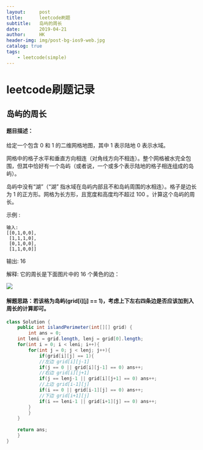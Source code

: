 ```yaml
---
layout:     post
title:      leetcode刷题
subtitle:   岛屿的周长
date:       2019-04-21
author:     HK
header-img: img/post-bg-ios9-web.jpg
catalog: true
tags:
    - leetcode(simple)
---
```

# leetcode刷题记录
## 岛屿的周长

#### 题目描述：
给定一个包含 0 和 1 的二维网格地图，其中 1 表示陆地 0 表示水域。

网格中的格子水平和垂直方向相连（对角线方向不相连）。整个网格被水完全包围，但其中恰好有一个岛屿（或者说，一个或多个表示陆地的格子相连组成的岛屿）。

岛屿中没有“湖”（“湖” 指水域在岛屿内部且不和岛屿周围的水相连）。格子是边长为 1 的正方形。网格为长方形，且宽度和高度均不超过 100 。计算这个岛屿的周长。

 

示例 :

    输入:
    [[0,1,0,0],
     [1,1,1,0],
     [0,1,0,0],
     [1,1,0,0]]

输出: 16

解释: 它的周长是下面图片中的 16 个黄色的边：

![](https://assets.leetcode-cn.com/aliyun-lc-upload/uploads/2018/10/12/island.png)

#### 解题思路：若该格为岛屿(grid[i][j] == 1)，考虑上下左右四条边是否应该加到入周长的计算即可。
```java
class Solution {
    public int islandPerimeter(int[][] grid) {
        int ans = 0;
	int leni = grid.length, lenj = grid[0].length;
	for(int i = 0; i < leni; i++){
	    for(int j = 0; j < lenj; j++){
	        if(grid[i][j] == 1){
		    //左边 grid[i][j-1]
		    if(j == 0 || grid[i][j-1] == 0) ans++;
		    //右边 grid[i][j+1]
		    if(j == lenj-1 || grid[i][j+1] == 0) ans++;
		    //上边 grid[i-1][j]
		    if(i == 0 || grid[i-1][j] == 0) ans++;
		    //下边 grid[i+1][j]
		    if(i == leni-1 || grid[i+1][j] == 0) ans++;
		}
	    }
	}
		
	return ans;
    }
}
```
